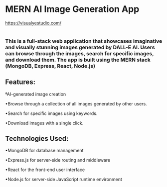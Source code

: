 <h1>MERN AI Image Generation App</h1>

<a href="https://visualyestudio.com/">https://visualyestudio.com/</a>
<br></br>
<h3>This is a full-stack  web application that showcases imaginative and visually stunning images generated by DALL-E AI. Users can browse through the images, search for specific images, and download them. The app is built using the MERN stack (MongoDB, Express, React, Node.js)<h3>


<h2>Features:</h2>

ªAI-generated image creation
  
•Browse through a collection of all images generated by other users.
  
•Search for specific images using keywords.
  
•Download images with a single click.

<h2>Technologies Used: </h2>

•MongoDB for database management

•Express.js for server-side routing and middleware

•React for the front-end user interface

•Node.js for server-side JavaScript runtime environment
